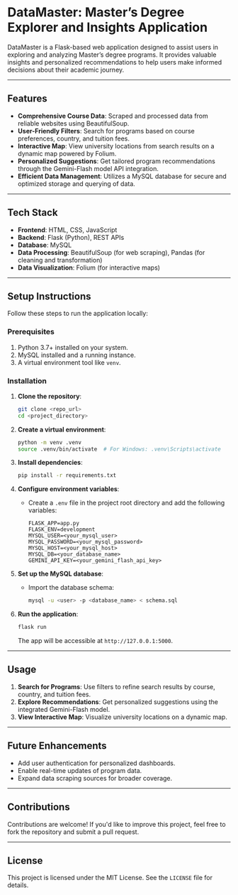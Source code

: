 # DataMaster: Master’s Degree Explorer and Insights Application

DataMaster is a Flask-based web application designed to assist users in exploring and analyzing Master’s degree programs. It provides valuable insights and personalized recommendations to help users make informed decisions about their academic journey.  

---

## Features

- **Comprehensive Course Data**: Scraped and processed data from reliable websites using BeautifulSoup.
- **User-Friendly Filters**: Search for programs based on course preferences, country, and tuition fees.
- **Interactive Map**: View university locations from search results on a dynamic map powered by Folium.
- **Personalized Suggestions**: Get tailored program recommendations through the Gemini-Flash model API integration.
- **Efficient Data Management**: Utilizes a MySQL database for secure and optimized storage and querying of data.

---

## Tech Stack

- **Frontend**: HTML, CSS, JavaScript  
- **Backend**: Flask (Python), REST APIs  
- **Database**: MySQL  
- **Data Processing**: BeautifulSoup (for web scraping), Pandas (for cleaning and transformation)  
- **Data Visualization**: Folium (for interactive maps)

---

## Setup Instructions

Follow these steps to run the application locally:

### Prerequisites
1. Python 3.7+ installed on your system.
2. MySQL installed and a running instance.
3. A virtual environment tool like `venv`.

### Installation

1. **Clone the repository**:
   ```bash
   git clone <repo_url>
   cd <project_directory>
   ```

2. **Create a virtual environment**:
   ```bash
   python -m venv .venv
   source .venv/bin/activate  # For Windows: .venv\Scripts\activate
   ```

3. **Install dependencies**:
   ```bash
   pip install -r requirements.txt
   ```

4. **Configure environment variables**:
   - Create a `.env` file in the project root directory and add the following variables:
     ```plaintext
     FLASK_APP=app.py
     FLASK_ENV=development
     MYSQL_USER=<your_mysql_user>
     MYSQL_PASSWORD=<your_mysql_password>
     MYSQL_HOST=<your_mysql_host>
     MYSQL_DB=<your_database_name>
     GEMINI_API_KEY=<your_gemini_flash_api_key>
     ```

5. **Set up the MySQL database**:
   - Import the database schema:
     ```bash
     mysql -u <user> -p <database_name> < schema.sql
     ```

6. **Run the application**:
   ```bash
   flask run
   ```

   The app will be accessible at `http://127.0.0.1:5000`.

---

## Usage

1. **Search for Programs**: Use filters to refine search results by course, country, and tuition fees.
2. **Explore Recommendations**: Get personalized suggestions using the integrated Gemini-Flash model.
3. **View Interactive Map**: Visualize university locations on a dynamic map.

---

## Future Enhancements

- Add user authentication for personalized dashboards.
- Enable real-time updates of program data.
- Expand data scraping sources for broader coverage.

---

## Contributions

Contributions are welcome! If you'd like to improve this project, feel free to fork the repository and submit a pull request.

---

## License

This project is licensed under the MIT License. See the `LICENSE` file for details.
